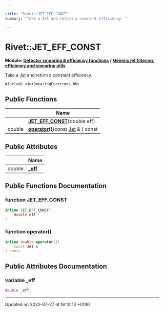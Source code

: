 ```yaml
---

title: "Rivet::JET_EFF_CONST"
summary: "Take a Jet and return a constant efficiency. "

---
```


# Rivet::JET_EFF_CONST

**Module:** **[Detector smearing & efficiency functions](http://example.org/modules/group__smearing/)** **/** **[Generic jet filtering, efficiency and smearing utils](http://example.org/modules/group__smearing__particle/)**



Take a <a href="http://example.org/classes/classrivet_1_1jet/">Jet</a> and return a constant efficiency. 


`#include <JetSmearingFunctions.hh>`

## Public Functions

|                | Name           |
| -------------- | -------------- |
| | **[JET_EFF_CONST](http://example.org/classes/structrivet_1_1jet__eff__const/#function-jet-eff-const)**(double eff) |
| double | **[operator()](http://example.org/classes/structrivet_1_1jet__eff__const/#function-operator())**(const <a href="http://example.org/classes/classrivet_1_1jet/">Jet</a> & ) const |

## Public Attributes

|                | Name           |
| -------------- | -------------- |
| double | **[_eff](http://example.org/classes/structrivet_1_1jet__eff__const/#variable--eff)**  |

## Public Functions Documentation

### function JET_EFF_CONST

```cpp
inline JET_EFF_CONST(
    double eff
)
```


### function operator()

```cpp
inline double operator()(
    const Jet & 
) const
```


## Public Attributes Documentation

### variable _eff

```cpp
double _eff;
```


-------------------------------

Updated on 2022-07-27 at 19:10:13 +0100